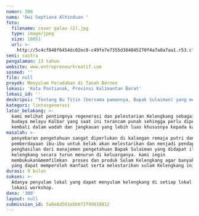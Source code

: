```yaml
---
nomor: 300
nama: 'Dwi Septiana Alhinduan '
foto:
  filename: cover galau (2).jpg
  type: image/jpeg
  size: 18651
  url: >-
    http://5c4cf848f6454dc02ec8-c49fe7e7355d384845270f4a7a0a7aa1.r53.cf2.rackcdn.com/b5278628-dc35-48fb-a52e-f3488800b3c6/cover%20galau%20(2).jpg
seni: sastra
pengalaman: 13 tahun
website: www.entrepreneurkreatif.com
sosmed: ''
file: null
proyek: Menyulam Peradaban di Tanah Borneo
lokasi: 'Kota Pontianak, Provinsi Kalimantan Barat'
lokasi_id: ''
deskripsi: "Tentang Bu Titin (bersama pamannya, Bapak Sulaiman) yang mengabdikan diri untuk melestarikan pakaian tradisional Sulam Kelengkang yang banyak dikenakan oleh kerabat Keraton Kadriah Kota Pontianak dan Keraton Sanggau, Kalbar. Setiap minggu mereka mengajar ibu-ibu di sekitar rumahnya menyulam Kelengkang. \r\n\r\nSulam Kelengkang ini terancam punah dan kini satu-satunya penyulam kelengkang di Pontianak hanyalah Ibu Titin dan Bapak Sulaiman saja. Sedang Bapak Sulaiman tidak menikah dan memilih hidup membujang. Kami ingin mengadakan workshop untuk memperkenalkan sulaman Kelengkang di Kalbar dan Indonesia serta mengadakan fashion show, mendokumentasikannya dalam bentuk video dan buku agar semakin banyak yang dapat mengenal, mempelajari dan melestarikan seni tradisi khas Melayu ini.\r\n"
kategori: lintasgenerasi
latar_belakang: >-
  kami melihat pentingnya regenerasi dan pelestarian Kelengkang sebagai warisan
  budaya melayu Kalbar yang saat ini terancam punah sehingga perlu diperkenalkan
  kembali dalam wadah dan jangkauan yang lebih luas khususnya kepada kaum muda
masalah: >-
  penyebaran pengetahuan sangat diperlukan di kalangan remaja putri dan
  pemberdayaan ibu-ibu untuk kelak akan melestarikan dan menjadi pendapatan
  penghasilan dari manajemen pengetahuan Bapak Sulaiman yang didapat ilmu sulam
  kelengkang secara turun menurun di keluarganya. kami ingin
  membukukan&memfilmkan  proses dan produk Sulam Kelengkang agar banyak orang
  yang dapat memperoleh manfaat serta melestarikan sulam Kelengkang ini
durasi: 9 bulan
sukses: >-
  Adanya penyulam lokal yang dapat menyulam kelengkang di setiap lokal focus
  lokasi workshop.  
dana: '300'
layout: null
submission_id: 5a8e8d501ebb072f99610812
---
```

